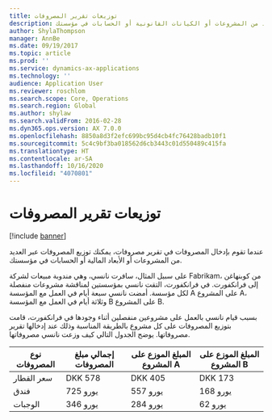 ```yaml
---
title: توزيعات تقرير المصروفات
description: عندما تقوم بإدخال المصروفات في تقرير مصروفات، يمكنك توزيع المصروفات عبر العديد من المشروعات أو الكيانات القانونية أو الحسابات في مؤسستك.
author: ShylaThompson
manager: AnnBe
ms.date: 09/19/2017
ms.topic: article
ms.prod: ''
ms.service: dynamics-ax-applications
ms.technology: ''
audience: Application User
ms.reviewer: roschlom
ms.search.scope: Core, Operations
ms.search.region: Global
ms.author: shylaw
ms.search.validFrom: 2016-02-28
ms.dyn365.ops.version: AX 7.0.0
ms.openlocfilehash: 8850a8d3f2efc699bc95d4cb4fc76428badb10f1
ms.sourcegitcommit: 5c4c9bf3ba018562d6cb3443c01d550489c415fa
ms.translationtype: HT
ms.contentlocale: ar-SA
ms.lasthandoff: 10/16/2020
ms.locfileid: "4070801"
---
```

# <a name="expense-report-distributions"></a>توزيعات تقرير المصروفات

[!include [banner](../includes/banner.md)]

عندما تقوم بإدخال المصروفات في تقرير مصروفات، يمكنك توزيع المصروفات عبر العديد من المشروعات أو الأبعاد المالية أو الحسابات في مؤسستك.

على سبيل المثال، سافرت نانسي، وهي مندوبة مبيعات لشركة Fabrikam، من كوبنهاغن إلى فرانكفورت. في فرانكفورت، التقت نانسي بمؤسستين لمناقشة مشروعات منفصلة لكل مؤسسة. أمضت نانسي سبعة أيام في العمل مع المؤسسة A على المشروع A، وثلاثة أيام في العمل مع المؤسسة B على المشروع B.

بسبب قيام نانسي بالعمل على مشروعين منفصلين أثناء وجودها في فرانكفورت، قامت بتوزيع المصروفات على كل مشروع بالطريقة المناسبة وذلك عند إدخالها تقرير مصروفاتها. يوضح الجدول التالي كيف وزعت نانسي مصروفاتها.


| نوع المصروفات | إجمالي مبلغ المصروفات|المبلغ الموزع على المشروع A| المبلغ الموزع على المشروع B |
|--------------|---------------------|-------------------------------|---------------------------------|
|سعر القطار   |DKK 578              |DKK 405                        |DKK 173                          |
|فندق         |725 يورو              |557 يورو                        |168 يورو                          |
|الوجبات         |346 يورو              |284 يورو                        |62 يورو                           |

